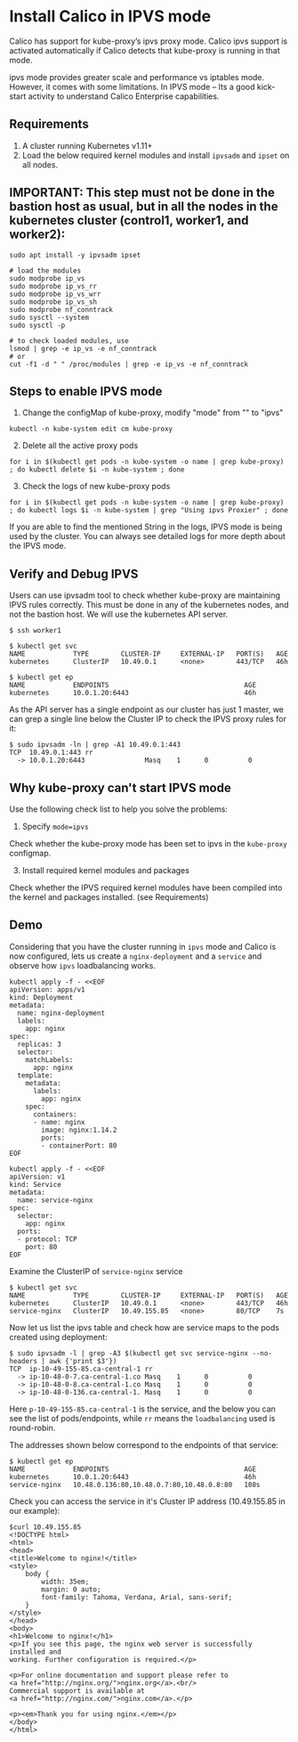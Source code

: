 
# Install Calico in IPVS mode


Calico has support for kube-proxy’s ipvs proxy mode. Calico ipvs support is activated automatically if Calico detects that kube-proxy is running in that mode.

ipvs mode provides greater scale and performance vs iptables mode. However, it comes with some limitations. In IPVS mode
– Its a good kick-start activity to understand Calico Enterprise capabilities.

## Requirements

1. A cluster running Kubernetes v1.11+
2. Load the below required kernel modules and install `ipvsadm` and `ipset` on all nodes.

## IMPORTANT: This step must not be done in the bastion host as usual, but in all the nodes in the kubernetes cluster (control1, worker1, and worker2):

```
sudo apt install -y ipvsadm ipset

# load the modules
sudo modprobe ip_vs 
sudo modprobe ip_vs_rr
sudo modprobe ip_vs_wrr 
sudo modprobe ip_vs_sh
sudo modprobe nf_conntrack
sudo sysctl --system
sudo sysctl -p

# to check loaded modules, use
lsmod | grep -e ip_vs -e nf_conntrack
# or
cut -f1 -d " " /proc/modules | grep -e ip_vs -e nf_conntrack
```

## Steps to enable IPVS mode 

1. Change the configMap of kube-proxy, modify "mode" from "" to "ipvs"

```
kubectl -n kube-system edit cm kube-proxy
```

2. Delete all the active proxy pods

```
for i in $(kubectl get pods -n kube-system -o name | grep kube-proxy) ; do kubectl delete $i -n kube-system ; done
```

3. Check the logs of new kube-proxy pods

```
for i in $(kubectl get pods -n kube-system -o name | grep kube-proxy) ; do kubectl logs $i -n kube-system | grep "Using ipvs Proxier" ; done
```

If you are able to find the mentioned String in the logs, IPVS mode is being used by the cluster. You can always see detailed logs for more depth about the IPVS mode.

## Verify and Debug IPVS

Users can use ipvsadm tool to check whether kube-proxy are maintaining IPVS rules correctly. This must be done in any of the kubernetes nodes, and not the bastion host. We will use the kubernetes API server.
```
$ ssh worker1
```
```
$ kubectl get svc
NAME            TYPE        CLUSTER-IP     EXTERNAL-IP   PORT(S)   AGE
kubernetes      ClusterIP   10.49.0.1      <none>        443/TCP   46h
```
```
$ kubectl get ep
NAME            ENDPOINTS                                  AGE
kubernetes      10.0.1.20:6443                             46h
```

As the API server has a single endpoint as our cluster has just 1 master, we can grep a single line below the Cluster IP to check the IPVS proxy rules for it:

```
$ sudo ipvsadm -ln | grep -A1 10.49.0.1:443
TCP  10.49.0.1:443 rr
  -> 10.0.1.20:6443               Masq    1      0          0         
```

## Why kube-proxy can't start IPVS mode

Use the following check list to help you solve the problems:

1. Specify `mode=ipvs` 

Check whether the kube-proxy mode has been set to ipvs in the `kube-proxy` configmap.

3. Install required kernel modules and packages

Check whether the IPVS required kernel modules have been compiled into the kernel and packages installed. (see Requirements)

## Demo

Considering that you have the cluster running in `ipvs` mode and Calico is now configured, lets us create a `nginx-deployment` and a `service` and observe how `ipvs` loadbalancing works.

```
kubectl apply -f - <<EOF
apiVersion: apps/v1
kind: Deployment
metadata:
  name: nginx-deployment
  labels:
    app: nginx
spec:
  replicas: 3
  selector:
    matchLabels:
      app: nginx
  template:
    metadata:
      labels:
        app: nginx
    spec:
      containers:
      - name: nginx
        image: nginx:1.14.2
        ports:
        - containerPort: 80
EOF
```

```
kubectl apply -f - <<EOF
apiVersion: v1
kind: Service
metadata:
  name: service-nginx
spec:
  selector:
    app: nginx
  ports:
  - protocol: TCP
    port: 80
EOF

```
Examine the ClusterIP of `service-nginx` service

```
$ kubectl get svc
NAME            TYPE        CLUSTER-IP     EXTERNAL-IP   PORT(S)   AGE
kubernetes      ClusterIP   10.49.0.1      <none>        443/TCP   46h
service-nginx   ClusterIP   10.49.155.85   <none>        80/TCP    7s
```

Now let us list the ipvs table and check how are service maps to the pods created using deployment:

```
$ sudo ipvsadm -l | grep -A3 $(kubectl get svc service-nginx --no-headers | awk {'print $3'})
TCP  ip-10-49-155-85.ca-central-1 rr
  -> ip-10-48-0-7.ca-central-1.co Masq    1      0          0         
  -> ip-10-48-0-8.ca-central-1.co Masq    1      0          0         
  -> ip-10-48-0-136.ca-central-1. Masq    1      0          0   
```

Here `p-10-49-155-85.ca-central-1` is the service, and the below you can see the list of pods/endpoints, while `rr` means the `loadbalancing` used is round-robin.

The addresses shown below correspond to the endpoints of that service:
```
$ kubectl get ep
NAME            ENDPOINTS                                  AGE
kubernetes      10.0.1.20:6443                             46h
service-nginx   10.48.0.136:80,10.48.0.7:80,10.48.0.8:80   108s
```

Check you can access the service in it's Cluster IP address (10.49.155.85 in our example):

```
$curl 10.49.155.85
<!DOCTYPE html>
<html>
<head>
<title>Welcome to nginx!</title>
<style>
    body {
        width: 35em;
        margin: 0 auto;
        font-family: Tahoma, Verdana, Arial, sans-serif;
    }
</style>
</head>
<body>
<h1>Welcome to nginx!</h1>
<p>If you see this page, the nginx web server is successfully installed and
working. Further configuration is required.</p>

<p>For online documentation and support please refer to
<a href="http://nginx.org/">nginx.org</a>.<br/>
Commercial support is available at
<a href="http://nginx.com/">nginx.com</a>.</p>

<p><em>Thank you for using nginx.</em></p>
</body>
</html>
```
